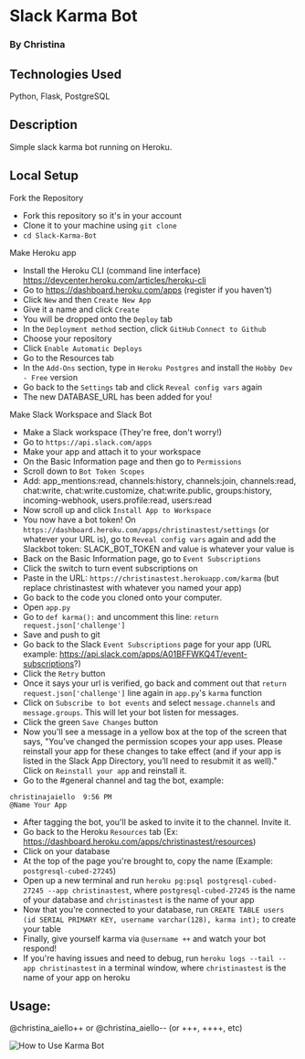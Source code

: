 # Slack Karma Bot
### By Christina

## Technologies Used
Python, Flask, PostgreSQL

## Description
Simple slack karma bot running on Heroku.

## Local Setup

Fork the Repository
* Fork this repository so it's in your account
* Clone it to your machine using `git clone`
* `cd Slack-Karma-Bot`

Make Heroku app
* Install the Heroku CLI (command line interface) https://devcenter.heroku.com/articles/heroku-cli
* Go to https://dashboard.heroku.com/apps (register if you haven't)
* Click `New` and then `Create New App`
* Give it a name and click `Create`
* You will be dropped onto the `Deploy` tab
* In the `Deployment method` section, click `GitHub` `Connect to Github`
* Choose your repository
* Click `Enable Automatic Deploys`
* Go to the Resources tab
* In the `Add-Ons` section, type in `Heroku Postgres` and install the `Hobby Dev - Free` version
* Go back to the `Settings` tab and click `Reveal config vars` again
* The new DATABASE_URL has been added for you!


Make Slack Workspace and Slack Bot
* Make a Slack workspace (They're free, don't worry!)
* Go to `https://api.slack.com/apps`
* Make your app and attach it to your workspace 
* On the Basic Information page and then go to `Permissions`
* Scroll down to `Bot Token Scopes`
* Add: app_mentions:read, channels:history, channels:join, channels:read, chat:write, chat:write.customize, chat:write.public, groups:history, incoming-webhook, users.profile:read, users:read
* Now scroll up and click `Install App to Workspace`
* You now have a bot token! On `https://dashboard.heroku.com/apps/christinastest/settings` (or whatever your URL is), go to `Reveal config vars` again and add the Slackbot token: SLACK_BOT_TOKEN and value is whatever your value is
* Back on the Basic Information page, go to `Event Subscriptions`
* Click the switch to turn event subscriptions on
* Paste in the URL: `https://christinastest.herokuapp.com/karma` (but replace christinastest with whatever you named your app)
* Go back to the code you cloned onto your computer.
* Open `app.py`
* Go to `def karma():` and uncomment this line: `return request.json['challenge']`
* Save and push to git
* Go back to the Slack `Event Subscriptions` page for your app (URL example: https://api.slack.com/apps/A01BFFWKQ4T/event-subscriptions?)
* Click the `Retry` button
* Once it says your url is verified, go back and comment out that `return request.json['challenge']` line again in `app.py`'s `karma` function
* Click on `Subscribe to bot events` and select `message.channels` and `message.groups`. This will let your bot listen for messages.
* Click the green `Save Changes` button
* Now you'll see a message in a yellow box at the top of the screen that says, "You’ve changed the permission scopes your app uses. Please reinstall your app for these changes to take effect (and if your app is listed in the Slack App Directory, you’ll need to resubmit it as well)." Click on `Reinstall your app` and reinstall it.
* Go to the #general channel and tag the bot, example: 
```
christinajaiello  9:56 PM
@Name Your App
```
* After tagging the bot, you'll be asked to invite it to the channel. Invite it.
* Go back to the Heroku `Resources` tab (Ex: https://dashboard.heroku.com/apps/christinastest/resources)
* Click on your database
* At the top of the page you're brought to, copy the name (Example: `postgresql-cubed-27245`)
* Open up a new terminal and run `heroku pg:psql postgresql-cubed-27245 --app christinastest`, where `postgresql-cubed-27245` is the name of your database and `christinastest` is the name of your app
* Now that you're connected to your database, run `CREATE TABLE users (id SERIAL PRIMARY KEY, username varchar(128), karma int);` to create your table
* Finally, give yourself karma via `@username ++` and watch your bot respond!
* If you're having issues and need to debug, run `heroku logs --tail --app christinastest` in a terminal window, where `christinastest` is the name of your app on heroku

## Usage: 
@christina_aiello++ or @christina_aiello-- (or +++, ++++, etc)

![How to Use Karma Bot](https://github.com/cjaiello/Slack-Karma-Bot/blob/master/karma-bot-usage.gif)
